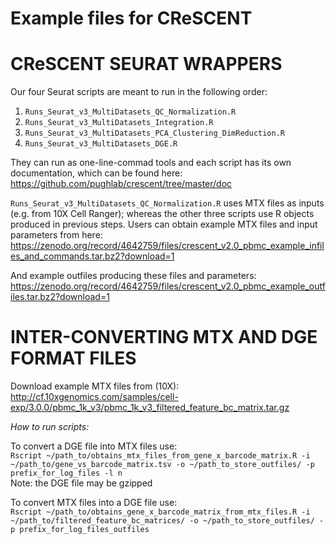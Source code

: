 # Example files for CReSCENT

CReSCENT SEURAT WRAPPERS
================

Our four Seurat scripts are meant to run in the following order:
1. `Runs_Seurat_v3_MultiDatasets_QC_Normalization.R`
2. `Runs_Seurat_v3_MultiDatasets_Integration.R`
3. `Runs_Seurat_v3_MultiDatasets_PCA_Clustering_DimReduction.R`
4. `Runs_Seurat_v3_MultiDatasets_DGE.R`

They can run as one-line-commad tools and each script has its own documentation, which can be found here:
https://github.com/pughlab/crescent/tree/master/doc

`Runs_Seurat_v3_MultiDatasets_QC_Normalization.R` uses MTX files as inputs (e.g. from 10X Cell Ranger); whereas the other three scripts use R objects produced in previous steps. Users can obtain example MTX files and input parameters from here:<br />
https://zenodo.org/record/4642759/files/crescent_v2.0_pbmc_example_infiles_and_commands.tar.bz2?download=1

And example outfiles producing these files and parameters:<br />
https://zenodo.org/record/4642759/files/crescent_v2.0_pbmc_example_outfiles.tar.bz2?download=1


INTER-CONVERTING MTX AND DGE FORMAT FILES
================

Download example MTX files from (10X):
http://cf.10xgenomics.com/samples/cell-exp/3.0.0/pbmc_1k_v3/pbmc_1k_v3_filtered_feature_bc_matrix.tar.gz

_How to run scripts:_

To convert a DGE file into MTX files use: <br />
`Rscript ~/path_to/obtains_mtx_files_from_gene_x_barcode_matrix.R -i ~/path_to/gene_vs_barcode_matrix.tsv -o ~/path_to_store_outfiles/ -p prefix_for_log_files -l n` <br />
Note: the DGE file may be gzipped

To convert MTX files into a DGE file use: <br />
`Rscript ~/path_to/obtains_gene_x_barcode_matrix_from_mtx_files.R -i ~/path_to/filtered_feature_bc_matrices/ -o ~/path_to_store_outfiles/ -p prefix_for_log_files_outfiles` <br />
